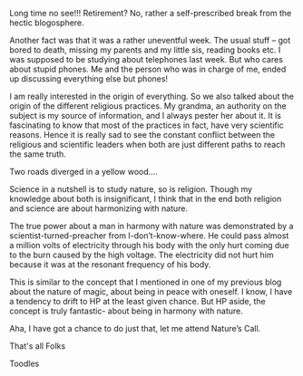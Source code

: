 Long time no see!!! Retirement? No, rather a self-prescribed break from the hectic blogosphere. 

Another fact was that it was a rather uneventful week. The usual stuff – got bored to death, missing my parents and my little sis,
reading books etc. I was supposed to be studying about telephones last week. But who cares about stupid phones. Me and the person
who was in charge of me, ended up discussing everything else but phones!

I am really interested in the origin of everything. So we also talked about the origin of the different religious practices. 
My grandma, an authority on the subject is my source of information, and I always pester her about it. It is fascinating to know 
that most of the practices in fact, have very scientific reasons. Hence it is really sad to see the constant conflict between the 
religious and scientific leaders when both are just different paths to reach the same truth.

Two roads diverged in a yellow wood….

Science in a nutshell is to study nature, so is religion. Though my knowledge about both is insignificant, I think that in the 
end both religion and science are about harmonizing with nature. 

The true power about a man in harmony with nature was demonstrated by a scientist-turned-preacher from I-don’t-know-where. 
He could pass almost a million volts of electricity through his body with the only hurt coming due to the burn caused by the 
high voltage. The electricity did not hurt him because it was at the resonant frequency of his body. 

This is similar to the concept that I mentioned in one of my previous blog about the nature of magic, about being in peace with 
oneself. I know, I have a tendency to drift to HP at the least given chance. But HP aside, the concept is truly fantastic- about 
being in harmony with nature. 

Aha, I have got a chance to do just that, let me attend Nature’s Call.

That's all Folks

Toodles
